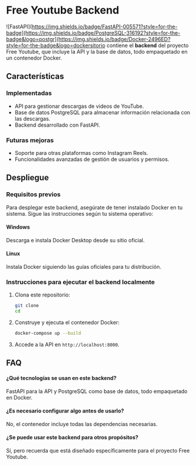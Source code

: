 # Free Youtube Backend

![FastAPI](https://img.shields.io/badge/FastAPI-005571?style=for-the-badge](https://img.shields.io/badge/PostgreSQL-316192?style=for-the-badge&logo=postgr](https://img.shields.io/badge/Docker-2496ED?style=for-the-badge&logo=dockersitorio contiene el **backend** del proyecto Free Youtube, que incluye la API y la base de datos, todo empaquetado en un contenedor Docker.

## Características

### Implementadas
- API para gestionar descargas de videos de YouTube.
- Base de datos PostgreSQL para almacenar información relacionada con las descargas.
- Backend desarrollado con FastAPI.

### Futuras mejoras
- Soporte para otras plataformas como Instagram Reels.
- Funcionalidades avanzadas de gestión de usuarios y permisos.

## Despliegue

### Requisitos previos
Para desplegar este backend, asegúrate de tener instalado Docker en tu sistema. Sigue las instrucciones según tu sistema operativo:

#### Windows
Descarga e instala Docker Desktop desde su sitio oficial.

#### Linux
Instala Docker siguiendo las guías oficiales para tu distribución.

### Instrucciones para ejecutar el backend localmente

1. Clona este repositorio:
   ```bash
   git clone 
   cd 
   ```

2. Construye y ejecuta el contenedor Docker:
   ```bash
   docker-compose up --build
   ```

3. Accede a la API en `http://localhost:8000`.

## FAQ

#### ¿Qué tecnologías se usan en este backend?
FastAPI para la API y PostgreSQL como base de datos, todo empaquetado en Docker.

#### ¿Es necesario configurar algo antes de usarlo?
No, el contenedor incluye todas las dependencias necesarias.

#### ¿Se puede usar este backend para otros propósitos?
Sí, pero recuerda que está diseñado específicamente para el proyecto Free Youtube.

